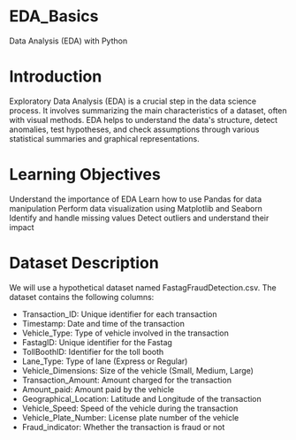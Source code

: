 # EDA_Basics

Data Analysis (EDA) with Python

# Introduction
Exploratory Data Analysis (EDA) is a crucial step in the data science process. It involves summarizing the main characteristics of a dataset, often with visual methods. EDA helps to understand the data's structure, detect anomalies, test hypotheses, and check assumptions through various statistical summaries and graphical representations.

# Learning Objectives
Understand the importance of EDA
Learn how to use Pandas for data manipulation Perform data visualization using Matplotlib and Seaborn Identify and handle missing values
Detect outliers and understand their impact

# Dataset Description
We will use a hypothetical dataset named FastagFraudDetection.csv. The dataset contains the following columns:
- Transaction_ID: Unique identifier for each transaction
- Timestamp: Date and time of the transaction
- Vehicle_Type: Type of vehicle involved in the transaction
- FastagID: Unique identifier for the Fastag
- TollBoothID: Identifier for the toll booth
- Lane_Type: Type of lane (Express or Regular)
- Vehicle_Dimensions: Size of the vehicle (Small, Medium, Large)
- Transaction_Amount: Amount charged for the transaction
- Amount_paid: Amount paid by the vehicle
- Geographical_Location: Latitude and Longitude of the transaction
- Vehicle_Speed: Speed of the vehicle during the transaction
- Vehicle_Plate_Number: License plate number of the vehicle
- Fraud_indicator: Whether the transaction is fraud or not

